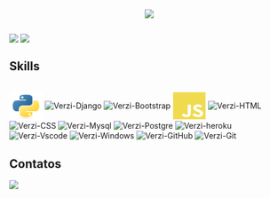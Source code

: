 
<h1 align="center">
  <a href="https://git.io/typing-svg">
    <img src="https://readme-typing-svg.herokuapp.com/?lines=Hello,+there!+🤘;I'm+Fabricio+Freita,+36+ye...;Nice+to+meet+you!&center=true&size=25">
  </a>
</h1>


<div style="display: inline_block">
  <img align="center" width="40.0%" src="https://github-readme-stats.vercel.app/api?username=FabricioFreitasDev&count_private=true&show_icons=true&theme=merko"/> 
  <img align="center" width="40.6%" src="https://github-readme-stats.vercel.app/api/top-langs/?username=FabricioFreitasDev&layout=compact&theme=merko"/>
  </div>


## Skills

<div style="display: inline_block"><br>
   <img align="center" alt="Verzi-Python" title=Python height="50" width="60" src="https://raw.githubusercontent.com/devicons/devicon/master/icons/python/python-original.svg">
  <img align="center" alt="Verzi-Django" title=Django height="90" width="90"  src="https://cdn.jsdelivr.net/gh/devicons/devicon/icons/django/django-plain-wordmark.svg"> 
  <img align="center" alt="Verzi-Bootstrap" title=Botstrap height="50" width="60" src="https://cdn.jsdelivr.net/gh/devicons/devicon/icons/bootstrap/bootstrap-original-wordmark.svg">
  <img align="center" alt="Verzi-Js" title=JavaScript height="50" width="60" src="https://raw.githubusercontent.com/devicons/devicon/master/icons/javascript/javascript-plain.svg">
  <img align="center" alt="Verzi-HTML" title=HTML height="50" width="60" src="https://skillicons.dev/icons?i=html">
  <img align="center" alt="Verzi-CSS" title=CSS height="50" width="60" src="https://skillicons.dev/icons?i=css" width="48" height="48" alt="css">
  <img align="center" alt="Verzi-Mysql" title=MySQL height="50" width="60" src="https://cdn.jsdelivr.net/gh/devicons/devicon/icons/mysql/mysql-original-wordmark.svg">
  <img align="center" alt="Verzi-Postgre" title=Postgress height="50" width="60" src="https://cdn.jsdelivr.net/gh/devicons/devicon/icons/postgresql/postgresql-original-wordmark.svg">
  <img align="center" alt="Verzi-heroku" title=Heroku height="50"  width="60" src="https://www.vectorlogo.zone/logos/heroku/heroku-icon.svg" alt="heroku" />
  <img align="center" alt="Verzi-Vscode" title=VS-Code height="50" width="60" src="https://cdn.jsdelivr.net/gh/devicons/devicon/icons/vscode/vscode-original.svg"> 
  <img align="center" alt="Verzi-Windows" title=Windows height="50" width="60" src="https://cdn.jsdelivr.net/gh/devicons/devicon/icons/windows8/windows8-original.svg">
  <img align="center" alt="Verzi-GitHub" title=GitHub height="50"  width="60"  src="https://user-images.githubusercontent.com/25181517/192108374-8da61ba1-99ec-41d7-80b8-fb2f7c0a4948.png">
  <img align="center" alt="Verzi-Git" title=Git height="50" width="60" src="https://cdn.jsdelivr.net/gh/devicons/devicon/icons/git/git-original.svg">
  
  
  ## Contatos
 
</div>
  
  <a href="https://www.linkedin.com/in/fabricio-freitasdev/" target="_blank"><img src="https://img.shields.io/badge/-LinkedIn-%230077B5?style=for-the-badge&logo=linkedin&logoColor=white" target="_blank"></a> 

</div>
